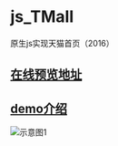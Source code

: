 # js_TMall
原生js实现天猫首页（2016）


## [在线预览地址](http://zouyang1230.com/project/tmall/)
## [demo介绍](http://zouyang1230.com/project/tmall/intro.html)

![示意图1](http://zouyang1230.com/images/tmall_sample.jpg)
